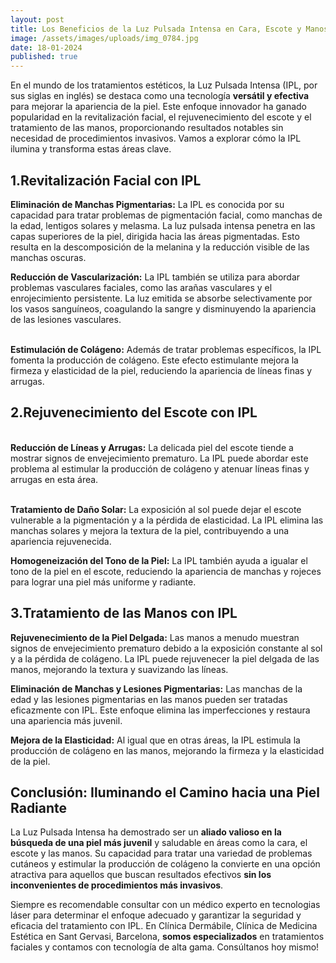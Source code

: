 ```yaml
---
layout: post
title: Los Beneficios de la Luz Pulsada Intensa en Cara, Escote y Manos
image: /assets/images/uploads/img_0784.jpg
date: 18-01-2024
published: true
---
```

En el mundo de los tratamientos estéticos, la Luz Pulsada Intensa (IPL, por sus siglas en inglés) se destaca como una tecnología **versátil y efectiva** para mejorar la apariencia de la piel. Este enfoque innovador ha ganado popularidad en la revitalización facial, el rejuvenecimiento del escote y el tratamiento de las manos, proporcionando resultados notables sin necesidad de procedimientos invasivos. Vamos a explorar cómo la IPL ilumina y transforma estas áreas clave.



## 1.Revitalización Facial con IPL

**Eliminación de Manchas Pigmentarias:** La IPL es conocida por su capacidad para tratar problemas de pigmentación facial, como manchas de la edad, lentigos solares y melasma. La luz pulsada intensa penetra en las capas superiores de la piel, dirigida hacia las áreas pigmentadas. Esto resulta en la descomposición de la melanina y la reducción visible de las manchas oscuras.

**Reducción de Vascularización:** La IPL también se utiliza para abordar problemas vasculares faciales, como las arañas vasculares y el enrojecimiento persistente. La luz emitida se absorbe selectivamente por los vasos sanguíneos, coagulando la sangre y disminuyendo la apariencia de las lesiones vasculares.

\
**Estimulación de Colágeno:** Además de tratar problemas específicos, la IPL fomenta la producción de colágeno. Este efecto estimulante mejora la firmeza y elasticidad de la piel, reduciendo la apariencia de líneas finas y arrugas.



## 2.Rejuvenecimiento del Escote con IPL

\
**Reducción de Líneas y Arrugas:** La delicada piel del escote tiende a mostrar signos de envejecimiento prematuro. La IPL puede abordar este problema al estimular la producción de colágeno y atenuar líneas finas y arrugas en esta área.

\
**Tratamiento de Daño Solar:** La exposición al sol puede dejar el escote vulnerable a la pigmentación y a la pérdida de elasticidad. La IPL elimina las manchas solares y mejora la textura de la piel, contribuyendo a una apariencia rejuvenecida.

**Homogeneización del Tono de la Piel:** La IPL también ayuda a igualar el tono de la piel en el escote, reduciendo la apariencia de manchas y rojeces para lograr una piel más uniforme y radiante.



## 3.Tratamiento de las Manos con IPL

**Rejuvenecimiento de la Piel Delgada:** Las manos a menudo muestran signos de envejecimiento prematuro debido a la exposición constante al sol y a la pérdida de colágeno. La IPL puede rejuvenecer la piel delgada de las manos, mejorando la textura y suavizando las líneas.

**Eliminación de Manchas y Lesiones Pigmentarias:** Las manchas de la edad y las lesiones pigmentarias en las manos pueden ser tratadas eficazmente con IPL. Este enfoque elimina las imperfecciones y restaura una apariencia más juvenil.

**Mejora de la Elasticidad:** Al igual que en otras áreas, la IPL estimula la producción de colágeno en las manos, mejorando la firmeza y la elasticidad de la piel.



## Conclusión: Iluminando el Camino hacia una Piel Radiante

La Luz Pulsada Intensa ha demostrado ser un **aliado valioso en la búsqueda de una piel más juvenil** y saludable en áreas como la cara, el escote y las manos. Su capacidad para tratar una variedad de problemas cutáneos y estimular la producción de colágeno la convierte en una opción atractiva para aquellos que buscan resultados efectivos **sin los inconvenientes de procedimientos más invasivos**. 

Siempre es recomendable consultar con un médico experto en tecnologias láser para determinar el enfoque adecuado y garantizar la seguridad y eficacia del tratamiento con IPL. En Clínica Dermábile, Clínica de Medicina Estética en Sant Gervasi, Barcelona, **somos especializados** en tratamientos faciales y contamos con tecnología de alta gama. Consúltanos hoy mismo!